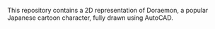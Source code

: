 This repository contains a 2D representation of Doraemon, a popular Japanese cartoon character, fully drawn using AutoCAD.
